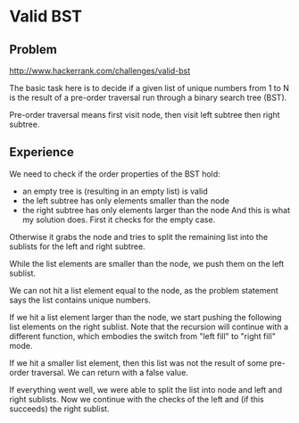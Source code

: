 # Valid BST

## Problem
http://www.hackerrank.com/challenges/valid-bst

The basic task here is to decide if a given list of unique numbers from 1 to N is 
the result of a pre-order traversal run through a binary search tree (BST).

Pre-order traversal means first visit node, then visit left subtree then right subtree.

## Experience
We need to check if the order properties of the BST hold:
- an empty tree is (resulting in an empty list) is valid
- the left subtree has only elements smaller than the node
- the right subtree has only elements larger than the node
And this is what my solution does.
First it checks for the empty case.

Otherwise it grabs the node and tries to split the remaining list into the 
sublists for the left and right subtree.

While the list elements are smaller than the node, we push them on the left sublist.

We can not hit a list element equal to the node, as the problem statement
says the list contains unique numbers.

If we hit a list element larger than the node, we start pushing the following 
list elements on the right sublist. Note that the recursion will continue
with a different function, which embodies the switch from "left fill" to
"right fill" mode.

If we hit a smaller list element, then this list was not the result of
some pre-order traversal. We can return with a false value.

If everything went well, we were able to split the list into node and
left and right sublists. Now we continue with the checks of the left
and (if this succeeds) the right sublist.
